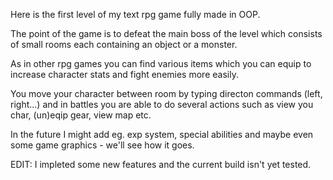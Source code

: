 Here is the first level of my text rpg game fully made in OOP.

The point of the game is to defeat the main boss of the level which consists of small rooms each containing an object or a monster.

As in other rpg games you can find various items which you can equip to increase character stats and fight enemies more easily.

You move your character between room by typing directon commands (left, right...) and in battles you are able to do several actions such as view you char, (un)eqip gear, view map etc.

In the future I might add eg. exp system, special abilities and maybe even some game graphics - we'll see how it goes. 

EDIT: I impleted some new features and the current build isn't yet tested.
